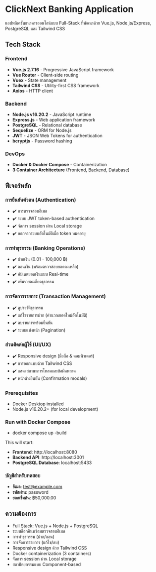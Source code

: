 # ClickNext Banking Application

แอปพลิเคชันธนาคารออนไลน์แบบ Full-Stack ที่พัฒนาด้วย Vue.js, Node.js/Express, PostgreSQL และ Tailwind CSS

## Tech Stack

### Frontend
- **Vue.js 2.7.16** - Progressive JavaScript framework
- **Vue Router** - Client-side routing
- **Vuex** - State management
- **Tailwind CSS** - Utility-first CSS framework
- **Axios** - HTTP client

### Backend
- **Node.js v16.20.2** - JavaScript runtime
- **Express.js** - Web application framework
- **PostgreSQL** - Relational database
- **Sequelize** - ORM for Node.js
- **JWT** - JSON Web Tokens for authentication
- **bcryptjs** - Password hashing

### DevOps
- **Docker & Docker Compose** - Containerization
- **3 Container Architecture** (Frontend, Backend, Database)

## ฟีเจอร์หลัก

### การยืนยันตัวตน (Authentication)
- ✔️ การตรวจสอบอีเมล
- ✔️ ระบบ JWT token-based authentication
- ✔️ จัดการ session ผ่าน Local storage
- ✔️ ออกจากระบบอัตโนมัติเมื่อ token หมดอายุ

### การทำธุรกรรม (Banking Operations)
- ✔️ ฝากเงิน (0.01 - 100,000 ฿)
- ✔️ ถอนเงิน (พร้อมตรวจสอบยอดคงเหลือ)
- ✔️ อัปเดตยอดเงินแบบ Real-time
- ✔️ เพิ่มรายละเอียดธุรกรรม

### การจัดการรายการ (Transaction Management)
- ✔️ ดูประวัติธุรกรรม
- ✔️ แก้ไขรายการฝาก (คำนวณยอดใหม่อัตโนมัติ)
- ✔️ ลบรายการพร้อมยืนยัน
- ✔️ ระบบแบ่งหน้า (Pagination)

### ส่วนติดต่อผู้ใช้ (UI/UX)
- ✔️ Responsive design (มือถือ & คอมพิวเตอร์)
- ✔️ การออกแบบด้วย Tailwind CSS
- ✔️ แสดงสถานะการโหลดและข้อผิดพลาด
- ✔️ หน้าต่างยืนยัน (Confirmation modals)


### Prerequisites
- Docker Desktop installed
- Node.js v16.20.2+ (for local development)


### Run with Docker Compose
- docker compose up -build

This will start:
- **Frontend**: http://localhost:8080
- **Backend API**: http://localhost:3001
- **PostgreSQL Database**: localhost:5433


### บัญชีสำหรับทดสอบ
- **อีเมล**: test@example.com
- **รหัสผ่าน**: password
- **ยอดเริ่มต้น**: ฿50,000.00


## ความต้องการ

- Full Stack: Vue.js + Node.js + PostgreSQL
- ระบบล็อกอินพร้อมตรวจสอบอีเมล
- การทำธุรกรรม (ฝาก/ถอน)
- การจัดการรายการ (แก้ไข/ลบ)
- Responsive design ด้วย Tailwind CSS
- Docker containerization (3 containers)
- จัดการ session ผ่าน Local storage
- สถาปัตยกรรมแบบ Component-based